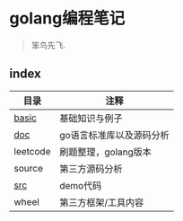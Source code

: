 # golang编程笔记
> 笨鸟先飞.

## index

|目录|注释|
|---|---|
|[basic](./basic/README.md)|基础知识与例子|
|[doc](./doc/README.md)|go语言标准库以及源码分析|
|leetcode|刷题整理，golang版本|
|source|第三方源码分析|
|[src](./src/README.md)|demo代码|
|wheel|第三方框架/工具内容|

